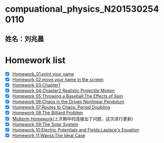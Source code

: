 # compuational_physics_N2015302540110
## 姓名：刘兆晨

# Homework list
- [x] [Homework_01:print your name](https://github.com/liuzhaochen/compuational_physics_N2015302540110/tree/master/homework%2001)
- [x] [Homework 02:move your name in the screen](https://github.com/liuzhaochen/compuational_physics_N2015302540110/tree/master/homework02)
- [x] [Homework 03:Chapter1](https://github.com/liuzhaochen/compuational_physics_N2015302540110/tree/master/homework%2003)
- [x] [Homework 04:Chapter2 Realistic Projectile Motion](https://github.com/liuzhaochen/compuational_physics_N2015302540110/tree/master/homework%2004)
- [x] [Homework 05:Throwing a Baseball:The Effects of Spin](https://github.com/liuzhaochen/compuational_physics_N2015302540110/tree/master/homework%2005)
- [x] [Homework 06:Chaos in the Driven Nonlinear Pendulum](https://github.com/liuzhaochen/compuational_physics_N2015302540110/tree/master/homework%2006)
- [x] [Homework 07:Routes to Chaos: Period Doubling](https://github.com/liuzhaochen/compuational_physics_N2015302540110/tree/master/homework%2007)
- [x] [Homework 08:The Billiard Problem](https://github.com/liuzhaochen/compuational_physics_N2015302540110/tree/master/homework%2009)
- [x] [Midterm Homework](https://github.com/liuzhaochen/compuational_physics_N2015302540110/tree/master/Midterm)(上次期中的连接出了问题，这次进行更新)
- [x] [Homework 09:The Solar System](https://github.com/liuzhaochen/compuational_physics_N2015302540110/tree/master/Homework%2009)
- [x] [Homework 10:Electric Potentials and Fields:Laplace's Equation](https://github.com/liuzhaochen/compuational_physics_N2015302540110/tree/master/homework%2010)
- [x] [Homework 11:Wavss:The Ideal Case](https://github.com/liuzhaochen/compuational_physics_N2015302540110/tree/master/homework%2011)

